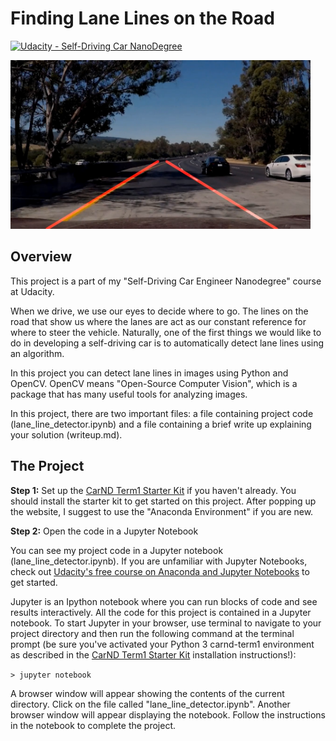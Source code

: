 # **Finding Lane Lines on the Road** 
[![Udacity - Self-Driving Car NanoDegree](https://s3.amazonaws.com/udacity-sdc/github/shield-carnd.svg)](http://www.udacity.com/drive)

<img src="test_images_output/line_Challenge.png" width="480" alt="ChallengeImage" />

Overview
---
This project is a part of my "Self-Driving Car Engineer Nanodegree" course at Udacity.  

When we drive, we use our eyes to decide where to go.  The lines on the road that show us where the lanes are act as our constant reference for where to steer the vehicle.  Naturally, one of the first things we would like to do in developing a self-driving car is to automatically detect lane lines using an algorithm.

In this project you can detect lane lines in images using Python and OpenCV.  OpenCV means "Open-Source Computer Vision", which is a package that has many useful tools for analyzing images.  

In this project, there are two important files: a file containing project code (lane_line_detector.ipynb) and a file containing a brief write up explaining your solution (writeup.md).


The Project
---

**Step 1:** Set up the [CarND Term1 Starter Kit](https://github.com/udacity/CarND-Term1-Starter-Kit/blob/master/README.md) if you haven't already. You should install the starter kit to get started on this project. After popping up the website, I suggest to use the "Anaconda Environment" if you are new.

**Step 2:** Open the code in a Jupyter Notebook

You can see my project code in a Jupyter notebook (lane_line_detector.ipynb).  If you are unfamiliar with Jupyter Notebooks, check out [Udacity's free course on Anaconda and Jupyter Notebooks](https://classroom.udacity.com/courses/ud1111) to get started.

Jupyter is an Ipython notebook where you can run blocks of code and see results interactively.  All the code for this project is contained in a Jupyter notebook. To start Jupyter in your browser, use terminal to navigate to your project directory and then run the following command at the terminal prompt (be sure you've activated your Python 3 carnd-term1 environment as described in the [CarND Term1 Starter Kit](https://github.com/udacity/CarND-Term1-Starter-Kit/blob/master/README.md) installation instructions!):

`> jupyter notebook`

A browser window will appear showing the contents of the current directory.  Click on the file called "lane_line_detector.ipynb".  Another browser window will appear displaying the notebook.  Follow the instructions in the notebook to complete the project.  


